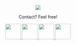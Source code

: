 <p align="center">
  <img src="https://capsule-render.vercel.app/api?type=venom&height=300&color=gradient&text=Look%20who's%20here!&textBg=false&animation=blink&desc=You're%20not%20lost%20are%20you?&descSize=-14"/>
</p>

<div align="center">
  <p>Contact? Feel free!</p>
  <a href="#">
    <img class="img-spacing" height="50" src="https://github.com/blazejzj/blazejzj/assets/142219617/a2a36596-7ce5-4ede-8cb5-62cae30602e3"/>
  </a>
  <a href="#">
    <img class="img-spacing" height="50" src="https://github.com/blazejzj/blazejzj/assets/142219617/86d0cc72-1d2a-4c52-b908-19115dde8fa1"/>
  </a>
  <a href="#">
    <img class="img-spacing" height="50" src="https://github.com/blazejzj/blazejzj/assets/142219617/c6ea4fdd-ced3-42f0-ab47-f635dcebff3c"/>
  </a>
  <a href="#">
    <img height="50" src="https://github.com/blazejzj/blazejzj/assets/142219617/b4c17b3d-6dce-41a1-af62-4d3b270d5539"/>
  </a>
</div>
